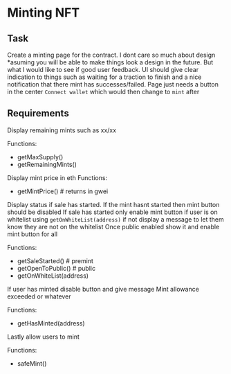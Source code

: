 # Minting NFT

## Task
Create a minting page for the contract. I dont care so much about design *asuming you will be able to make things look
a design in the future. But what I would like to see if good user feedback.
UI should give clear indication to things such as waiting for a traction to finish and a nice 
notification that there mint has successes/failed.
Page just needs a button in the center `Connect wallet` which would then change to `mint` after



## Requirements
Display remaining mints such as xx/xx

Functions:
- getMaxSupply()
- getRemainingMints()

Display mint price in eth
Functions:
- getMintPrice() # returns in gwei

Display status if sale has started. If the mint hasnt started then mint button should be disabled
If sale has started only enable mint button if user is on whitelist using `getOnWhiteList(address)` if not display a
message to let them know they are not on the whitelist
Once public enabled show it and enable mint button for all

Functions:
- getSaleStarted() # premint
- getOpenToPublic() # public 
- getOnWhiteList(address)

If user has minted disable button and give message Mint allowance exceeded or whatever

Functions: 
- getHasMinted(address)

Lastly allow users to mint

Functions:
- safeMint()
